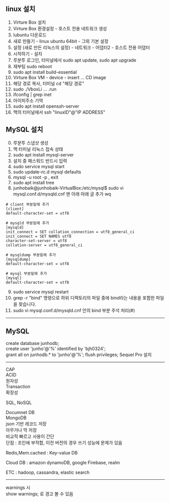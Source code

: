 linux 설치
-----

1. Virture Box 설치
2. Virture Box 환경설정 - 호스트 전용 네트워크 생성
3. lubuntu 다운로드
4. 새로 만들기 - linux ubuntu 64bit - 그외 기본 설정
5. 설정 (새로 만든 리눅스의 설정) - 네트워크 - 어댑터2 - 호스트 전용 어댑터
6. 시작하기 - 설치
7. 루분투 로그인, 터미널에서 sudo apt update, sudo apt upgrade
8. 재부팅 sudo reboot
9. sudo apt install build-essential
10. Virture Box VM - device - insert ... CD image
11. 해당 경로 복사, 터미널 cd "해당 경로"
12. sudo ./VboxLi ... .run
13. ifconfig | grep inet
14. 아이피주소 기억
15. sudo apt install openssh-server
16. 맥의 터미널에서 ssh "linuxID"@"IP ADDRESS"

MySQL 설치
-----
0. 루분투 스냅샷 생성
1. 맥 터미널 리눅스 접속 상태
2. sudo apt install mysql-server
3. 설치 중 패스워드 반드시 입력
4. sudo service mysql start
5. sudo update-rc.d mysql defaults
6. mysql -u root -p , exit
7. sudo apt install tree
8. junhobaik@junhobaik-VirtualBox:/etc/mysql$ sudo vi mysql.conf.d/mysqld.cnf  맨 아래 아래 글 추가 wq
```
# client 부분밑에 추가
[client]
default-character-set = utf8
 
# mysqld 부분밑에 추가
[mysqld]
init_connect = SET collation_connection = utf8_general_ci
init_connect = SET NAMES utf8
character-set-server = utf8
collation-server = utf8_general_ci
 
# mysqldump 부분밑에 추가
[mysqldump]
default-character-set = utf8
 
# mysql 부분밑에 추가
[mysql]
default-character-set = utf8
```
9. sudo service mysql restart
10. grep -r "bind" 명령으로 하위 디렉토리의 파일 중에 bind라는 내용을 포함한 파일을 찾습니다.
11. sudo vi mysql.conf.d/mysqld.cnf 안의 bind 부분 주석 처리(#)


----------

MySQL
-----

create database junhodb;  
create user 'junho'@'%' identified by 'bjh0324';  
grant all on junhodb.* to 'junho'@'%';
flush privileges;
Sequel Pro 설치

----------

CAP  
ACID  
원자성  
Transaction  
확장성  

SQL, NoSQL  

Documnet DB  
MongoDB  
json 기반 레코드 저장  
아무거나 막 저장  
비교적 빠르고 사용이 간단  
단점 : 조인에 부적합, 이전 버전의 경우 쓰기 성능에 문제가 있음  

Redis,Mem.cached : Key-value DB

Cloud DB : amazon dynamoDB, google Firebase, realm

ETC : hadoop, cassandra, elastic search  

---------

warnings 시  
show warnings; 로 경고 볼 수 있음

